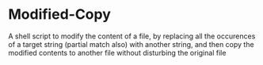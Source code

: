 Modified-Copy
=============

A shell script to modify the content of a file, by replacing all the occurences of a target string (partial match also) with another string, and then copy the modified contents to another file without disturbing the original file
